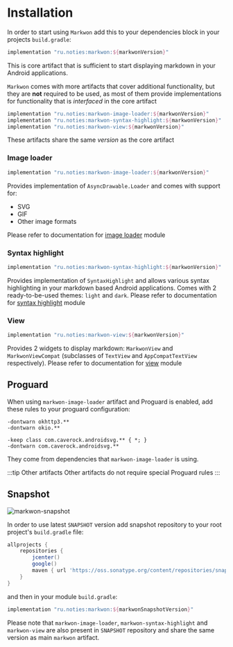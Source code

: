# Installation

<LegacyWarning />

<MavenBadges2xx />

In order to start using `Markwon` add this to your dependencies block
in your projects `build.gradle`:

```groovy
implementation "ru.noties:markwon:${markwonVersion}"
```

This is core artifact that is sufficient to start displaying markdown in your Android applications.

`Markwon` comes with more artifacts that cover additional functionality, but they are
**not** required to be used, as most of them provide implementations for functionality
that is _interfaced_ in the core artifact

```groovy
implementation "ru.noties:markwon-image-loader:${markwonVersion}"
implementation "ru.noties:markwon-syntax-highlight:${markwonVersion}"
implementation "ru.noties:markwon-view:${markwonVersion}"
```

These artifacts share the same _version_ as the core artifact

### Image loader

```groovy
implementation "ru.noties:markwon-image-loader:${markwonVersion}"
```

Provides implementation of `AsyncDrawable.Loader` and comes with support for:
* SVG
* GIF
* Other image formats

Please refer to documentation for [image loader](/docs/v2/image-loader.md) module

### Syntax highlight

```groovy
implementation "ru.noties:markwon-syntax-highlight:${markwonVersion}"
```

Provides implementation of `SyntaxHighlight` and allows various syntax highlighting
in your markdown based Android applications. Comes with 2 ready-to-be-used themes: `light` and `dark`.
Please refer to documentation for [syntax highlight](/docs/v2/syntax-highlight.md) module

### View

```groovy
implementation "ru.noties:markwon-view:${markwonVersion}"
```

Provides 2 widgets to display markdown: `MarkwonView` and `MarkwonViewCompat` (subclasses
of `TextView` and `AppCompatTextView` respectively).
Please refer to documentation for [view](/docs/v2/view.md) module

## Proguard

When using `markwon-image-loader` artifact and Proguard is enabled, add these rules
to your proguard configuration:

```proguard
-dontwarn okhttp3.**
-dontwarn okio.**

-keep class com.caverock.androidsvg.** { *; }
-dontwarn com.caverock.androidsvg.**
```

They come from dependencies that `markwon-image-loader` is using.

:::tip Other artifacts
Other artifacts do not require special Proguard rules
:::

## Snapshot

![markwon-snapshot](https://img.shields.io/nexus/s/https/oss.sonatype.org/ru.noties/markwon.svg?label=markwon)

In order to use latest `SNAPSHOT` version add snapshot repository 
to your root project's `build.gradle` file:

```groovy
allprojects {
    repositories {
        jcenter()
        google()
        maven { url 'https://oss.sonatype.org/content/repositories/snapshots/' }
    }
}
```

and then in your module `build.gradle`:

```groovy
implementation "ru.noties:markwon:${markwonSnapshotVersion}"
```

Please note that `markwon-image-loader`, `markwon-syntax-highlight` 
and `markwon-view` are also present in `SNAPSHOT` repository and 
share the same version as main `markwon` artifact.

